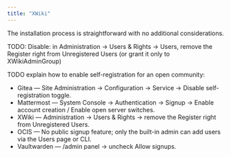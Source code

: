 ```yaml
---
title: "XWiki"
---
```


The installation process is straightforward with no additional considerations.

TODO: Disable: in Administration → Users & Rights → Users, remove the Register right from Unregistered Users (or grant it only to XWikiAdminGroup)

TODO explain how to enable self-registration for an open community:
* Gitea — Site Administration → Configuration → Service → Disable self-registration toggle.
* Mattermost — System Console → Authentication → Signup → Enable account creation / Enable open server switches.
* XWiki — Administration → Users & Rights → remove the Register right from Unregistered Users.
* OCIS — No public signup feature; only the built-in admin can add users via the Users page or CLI.
* Vaultwarden — /admin panel → uncheck Allow signups.